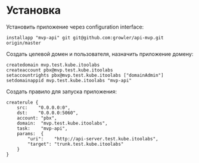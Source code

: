 # Установка

Установить приложение через configuration interface:

```
installapp "mvp-api" git git@github.com:growler/api-mvp.git origin/master
```

Создать целевой домен и пользователя, назначить приложение домену:

```
createdomain mvp.test.kube.itoolabs
createaccount pbx@mvp.test.kube.itoolabs
setaccountrights pbx@mvp.test.kube.itoolabs ["domainAdmin"]
setdomainappid mvp.test.kube.itoolabs "mvp-api"
```

Создать правило для запуска приложения:

```
createrule {
    src:    "0.0.0.0:0",
    dst:    "0.0.0.0:5060",
    account: "pbx",
    domain:  "mvp.test.kube.itoolabs",
    task:    "mvp-api",
    params:  {
        "uri":    "http://api-server.test.kube.itoolabs",
        "target": "trunk.test.kube.itoolabs"
    }
}
```
